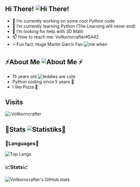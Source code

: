 ## Hi There! ![Hi There!](https://cdn.betterttv.net/emote/59b595a06c94b55ba136fb61/1x)

- 🔭 I’m currently working on some cool Python code
- 🌱 I’m currently learning Python (The Learning will never end)
- 🤔 I’m looking for help with 3D Math
- 📫 How to reach me: Vollkorncrafter#5442
- ⚡ Fun fact: Huge Martin Garrix Fan ![me when](https://cdn.betterttv.net/emote/613a791f4b0ce9183035816e/1x)

## ⚡About Me ![About Me](https://cdn.betterttv.net/emote/5b35cae2f3a33e2b6f0058ef/1x) ⚡
- 15 years old ![teddies are cute](https://cdn.betterttv.net/emote/604a687f306b602acc59b025/1x)
- Python coding since 5 years 🌱
- I like Pizza 🍕
## Visits
![:Vollkorncrafter](https://count.getloli.com/get/@:Vollkorncrafter)

## 🌱Stats ![Statistiks](https://cdn.betterttv.net/emote/6123bd6b76ea4e2b9f78e113/1x)🌱

### 📝Languages📝
![Top Langs](https://github-readme-stats.vercel.app/api/top-langs/?username=vollkorncrafter)
### 📈Stats📈
![Vollkorncrafter's GitHub stats](https://github-readme-stats.vercel.app/api?username=vollkorncrafter&show_icons=true)
### 
